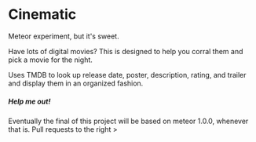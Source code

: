 Cinematic
===========

Meteor experiment, but it's sweet.

Have lots of digital movies? This is designed to help you corral them and pick a movie for the night.

Uses TMDB to look up release date, poster, description, rating, and trailer and display them in an organized fashion.

##### Help me out!

Eventually the final of this project will be based on meteor 1.0.0, whenever that is. Pull requests to the right >
